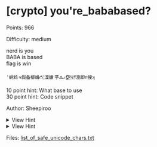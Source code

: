 # [crypto] you're_bababased?

Points: 966

Difficulty: medium

nerd is you  
BABA is based  
flag is win

`ʿ蛧鸩ઞ假备㮝螖𐱇𓉺澟嬚ᱸ芋ᗋޥ𒒽瀏即𑠌獀ʞ`

10 point hint: What base to use  
30 point hint: Code snippet

Author: Sheepiroo

<details>
<summary>View Hint</summary>

Base 0xBABA = Base 47802

</details>

<details>
<summary>View Hint</summary>

https://mathspp.com/blog/base-conversion-in-python#converting-from-any-base-to-an-integer

</details>

<style>
details summary { 
    cursor: pointer;
}
</style>

Files: [list_of_safe_unicode_chars.txt](./list_of_safe_unicode_chars.txt)

##

